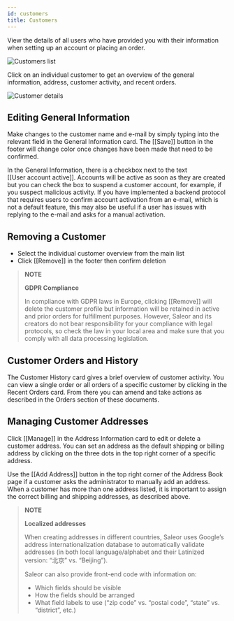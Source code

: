```yaml
---
id: customers
title: Customers
---
```


View the details of all users who have provided you with their information when setting up an account or placing an order.

![Customers list](assets/dashboard-customers/1.png)

Click on an individual customer to get an overview of the general information, address, customer activity, and recent orders.

![Customer details](assets/dashboard-customers/2.jpg)


## Editing General Information

Make changes to the customer name and e-mail by simply typing into the relevant field in the General Information card. The [[Save]] button in the footer will change color once changes have been made that need to be confirmed.

In the General Information, there is a checkbox next to the text [[User&nbsp;account&nbsp;active]]. Accounts will be active as soon as they are created but you can check the box to suspend a customer account, for example, if you suspect malicious activity. If you have implemented a backend protocol that requires users to confirm account activation from an e-mail, which is not a default feature, this may also be useful if a user has issues with replying to the e-mail and asks for a manual activation.


## Removing a Customer

- Select the individual customer overview from the main list
- Click [[Remove]] in the footer then confirm deletion

> **NOTE** 
>
> **GDPR Compliance** 
>
> In compliance with GDPR laws in Europe, clicking [[Remove]] will delete the customer profile but information will be retained in active and prior orders for fulfillment purposes. However, Saleor and its creators do not bear responsibility for your compliance with legal protocols, so check the law in your local area and make sure that you comply with all data processing legislation.


## Customer Orders and History

The Customer History card gives a brief overview of customer activity. You can view a single order or all orders of a specific customer by clicking in the Recent Orders card. From there you can amend and take actions as described in the Orders section of these documents.


## Managing Customer Addresses

Click [[Manage]] in the Address Information card to edit or delete a customer address. You can set an address as the default shipping or billing address by clicking on the three dots in the top right corner of a specific address. 

Use the [[Add&nbsp;Address]] button in the top right corner of the Address Book page if a customer asks the administrator to manually add an address. When a customer has more than one address listed, it is important to assign the correct billing and shipping addresses, as described above.

> **NOTE** 
>
> **Localized addresses**
>
> When creating addresses in different countries, Saleor uses Google’s address internationalization database to automatically validate addresses (in both local language/alphabet and their Latinized version: “北京” vs. “Beijing”).
> 
> Saleor can also provide front-end code with information on:
>
> - Which fields should be visible
> - How the fields should be arranged
> - What field labels to use (“zip code” vs. “postal code”, “state” vs. “district”, etc.)
